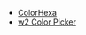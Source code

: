- [ColorHexa](https://www.colorhexa.com/)
- [w2 Color Picker](https://www.w3schools.com/colors/colors_picker.asp)
